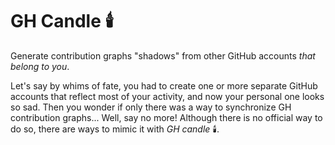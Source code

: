 # GH Candle 🕯️

Generate contribution graphs "shadows" from other GitHub accounts *that belong to you*.

Let's say by whims of fate, you had to create one or more separate GitHub
accounts that reflect most of your activity, and now your personal one looks so
sad. Then you wonder if only there was a way to synchronize GH contribution
graphs... Well, say no more! Although there is no official way to do so, there
are ways to mimic it with *GH candle* 🕯️.
